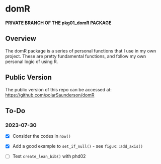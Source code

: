 # domR

**PRIVATE BRANCH OF THE pkg01_domR PACKAGE**

## Overview
The domR package is a series of personal functions that I use in my own project.
These are pretty fundamental functions, and follow my own personal logic of using R.

## Public Version
The public version of this repo can be accessed at: 
  https://github.com/polarSaunderson/domR

## To-Do
### 2023-07-30 
- [X] Consider the codes in `now()`
- [X] Add a good example to `set_if_null()` - see `figuR::add_axis()`
- [ ] Test `create_lean_bib()` with phd02

